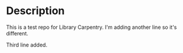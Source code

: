 # Description
This is a test repo for Library Carpentry.
I'm adding another line so it's different.

Third line added.
